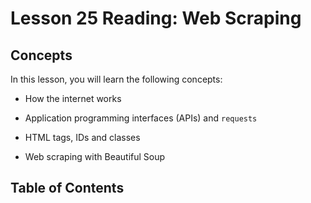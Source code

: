 # <i class="fas fa-book fa-fw"></i> Lesson 25 Reading: Web Scraping

## Concepts

In this lesson, you will learn the following concepts:

- How the internet works

- Application programming interfaces (APIs) and `requests`

- HTML tags, IDs and classes

- Web scraping with Beautiful Soup

## Table of Contents

```{tableofcontents}

```
